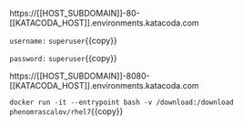 https://[[HOST_SUBDOMAIN]]-80-[[KATACODA_HOST]].environments.katacoda.com

`username:` `superuser`{{copy}}

`password:` `superuser`{{copy}}


https://[[HOST_SUBDOMAIN]]-8080-[[KATACODA_HOST]].environments.katacoda.com

`docker run -it --entrypoint bash -v /download:/download phenomrascalov/rhel7`{{copy}}
